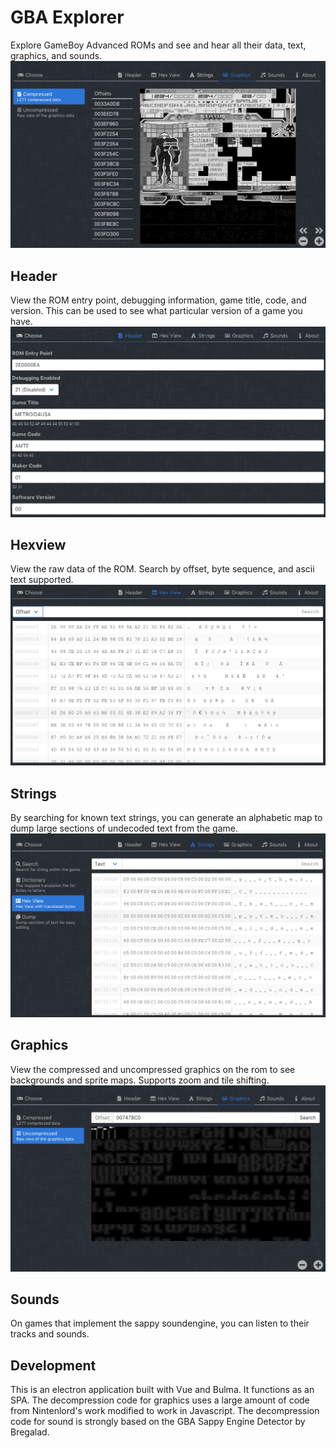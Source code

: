 # GBA Explorer

Explore GameBoy Advanced ROMs and see and hear all their data, text, graphics, and sounds. 
![Hero screenshot](/promos/hero.png?raw=true "Compressed image viewing")

## Header
View the ROM entry point, debugging information, game title, code, and version. This can be used to see what particular version of a game you have.
![Header screenshot](/promos/header.png?raw=true "Header section")

## Hexview
View the raw data of the ROM. Search by offset, byte sequence, and ascii text supported.
![Hexview screenshot](/promos/hexview.png?raw=true "Hexview section")

## Strings
By searching for known text strings, you can generate an alphabetic map to dump large sections of undecoded text from the game. 
![Strings screenshot](/promos/strings.png?raw=true "Strings section")

## Graphics
View the compressed and uncompressed graphics on the rom to see backgrounds and sprite maps. Supports zoom and tile shifting.
![Graphics screenshot](/promos/graphics.png?raw=true "Graphics section")

## Sounds
On games that implement the sappy soundengine, you can listen to their tracks and sounds.

## Development
This is an electron application built with Vue and Bulma. It functions as an SPA. The decompression code for graphics uses a large amount of code from Nintenlord's work modified to work in Javascript. The decompression code for sound is strongly based on the GBA Sappy Engine Detector by Bregalad.

